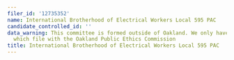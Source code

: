 ```yaml
---
filer_id: '12735352'
name: International Brotherhood of Electrical Workers Local 595 PAC
candidate_controlled_id: ''
data_warning: This committee is formed outside of Oakland. We only have data on committees
  which file with the Oakland Public Ethics Commission
title: International Brotherhood of Electrical Workers Local 595 PAC
---
```

